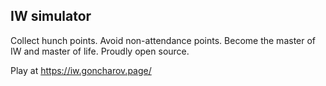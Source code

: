 ## IW simulator

Collect hunch points. Avoid non-attendance points. Become the master of IW and master of life. Proudly open source.

Play at https://iw.goncharov.page/